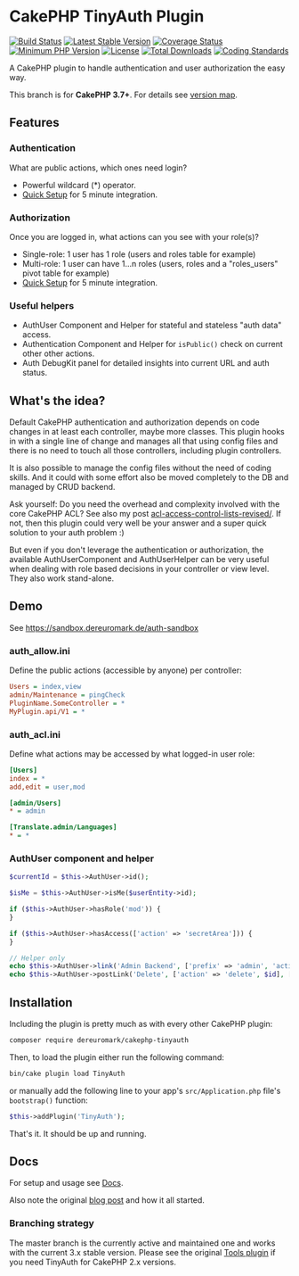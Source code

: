 # CakePHP TinyAuth Plugin

[![Build Status](https://api.travis-ci.org/dereuromark/cakephp-tinyauth.svg?branch=master)](https://travis-ci.org/dereuromark/cakephp-tinyauth)
[![Latest Stable Version](https://poser.pugx.org/dereuromark/cakephp-tinyauth/v/stable.svg)](https://packagist.org/packages/dereuromark/cakephp-tinyauth)
[![Coverage Status](https://img.shields.io/codecov/c/github/dereuromark/cakephp-tinyauth/master.svg)](https://codecov.io/github/dereuromark/cakephp-tinyauth?branch=master)
[![Minimum PHP Version](https://img.shields.io/badge/php-%3E%3D%205.6-8892BF.svg)](https://php.net/)
[![License](https://poser.pugx.org/dereuromark/cakephp-tinyauth/license.svg)](https://packagist.org/packages/dereuromark/cakephp-tinyauth)
[![Total Downloads](https://poser.pugx.org/dereuromark/cakephp-tinyauth/d/total.svg)](https://packagist.org/packages/dereuromark/cakephp-tinyauth)
[![Coding Standards](https://img.shields.io/badge/cs-PSR--2--R-yellow.svg)](https://github.com/php-fig-rectified/fig-rectified-standards)

A CakePHP plugin to handle authentication and user authorization the easy way.

This branch is for **CakePHP 3.7+**. For details see [version map](https://github.com/dereuromark/cakephp-tinyauth/wiki#cakephp-version-map).

## Features

### Authentication
What are public actions, which ones need login?

- Powerful wildcard (*) operator.
- [Quick Setup](https://github.com/dereuromark/cakephp-tinyauth/blob/master/docs/Authentication.md#quick-setups) for 5 minute integration.

### Authorization
Once you are logged in, what actions can you see with your role(s)?

- Single-role: 1 user has 1 role (users and roles table for example)
- Multi-role: 1 user can have 1...n roles (users, roles and a "roles_users" pivot table for example)
- [Quick Setup](https://github.com/dereuromark/cakephp-tinyauth/blob/master/docs/Authorization.md#quick-setups) for 5 minute integration.

### Useful helpers
- AuthUser Component and Helper for stateful and stateless "auth data" access.
- Authentication Component and Helper for `isPublic()` check on current other other actions.
- Auth DebugKit panel for detailed insights into current URL and auth status.

## What's the idea?
Default CakePHP authentication and authorization depends on code changes in at least each controller, maybe more classes.
This plugin hooks in with a single line of change and manages all that using config files and there is no need to touch all those controllers, including plugin controllers.

It is also possible to manage the config files without the need of coding skills. And it could with some effort also be moved completely to the DB and managed by CRUD backend.

Ask yourself: Do you need the overhead and complexity involved with the core CakePHP ACL? See also my post [acl-access-control-lists-revised/](https://www.dereuromark.de/2015/01/06/acl-access-control-lists-revised/).
If not, then this plugin could very well be your answer and a super quick solution to your auth problem :)

But even if you don't leverage the authentication or authorization, the available AuthUserComponent and AuthUserHelper
can be very useful when dealing with role based decisions in your controller or view level. They also work stand-alone.


## Demo
See https://sandbox.dereuromark.de/auth-sandbox

### auth_allow.ini
Define the public actions (accessible by anyone) per controller:
```ini
Users = index,view
admin/Maintenance = pingCheck
PluginName.SomeController = *
MyPlugin.api/V1 = *
```

### auth_acl.ini
Define what actions may be accessed by what logged-in user role:
```ini
[Users]
index = *
add,edit = user,mod

[admin/Users]
* = admin

[Translate.admin/Languages]
* = *
```

### AuthUser component and helper
```php
$currentId = $this->AuthUser->id();

$isMe = $this->AuthUser->isMe($userEntity->id);

if ($this->AuthUser->hasRole('mod')) {
} 

if ($this->AuthUser->hasAccess(['action' => 'secretArea'])) {
}

// Helper only
echo $this->AuthUser->link('Admin Backend', ['prefix' => 'admin', 'action' => 'index']);
echo $this->AuthUser->postLink('Delete', ['action' => 'delete', $id], ['confirm' => 'Sure?']);
```

## Installation
Including the plugin is pretty much as with every other CakePHP plugin:

```bash
composer require dereuromark/cakephp-tinyauth
```

Then, to load the plugin either run the following command:

```sh
bin/cake plugin load TinyAuth
```

or manually add the following line to your app's `src/Application.php` file's `bootstrap()` function:

```php
$this->addPlugin('TinyAuth');
```

That's it. It should be up and running.

## Docs
For setup and usage see [Docs](/docs).

Also note the original [blog post](https://www.dereuromark.de/2011/12/18/tinyauth-the-fastest-and-easiest-authorization-for-cake2/) and how it all started.

### Branching strategy
The master branch is the currently active and maintained one and works with the current 3.x stable version.
Please see the original [Tools plugin](https://github.com/dereuromark/cakephp-tools) if you need TinyAuth for CakePHP 2.x versions.
